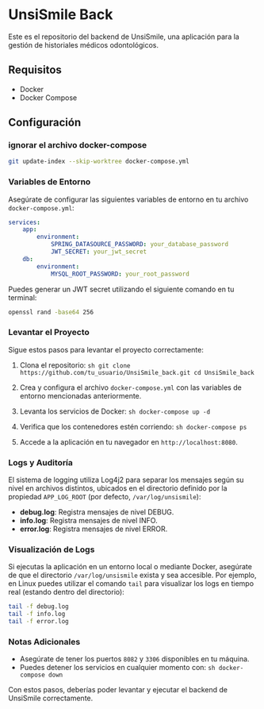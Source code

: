 # UnsiSmile Back

Este es el repositorio del backend de UnsiSmile, una aplicación para la gestión de historiales médicos odontológicos.

## Requisitos

- Docker
- Docker Compose

## Configuración

### ignorar el archivo docker-compose
```sh
git update-index --skip-worktree docker-compose.yml
```

### Variables de Entorno

Asegúrate de configurar las siguientes variables de entorno en tu archivo `docker-compose.yml`:

```yaml
services:
    app:
        environment:
            SPRING_DATASOURCE_PASSWORD: your_database_password
            JWT_SECRET: your_jwt_secret
    db:
        environment:
            MYSQL_ROOT_PASSWORD: your_root_password
```
Puedes generar un JWT secret utilizando el siguiente comando en tu terminal:

```sh
openssl rand -base64 256
```


### Levantar el Proyecto

Sigue estos pasos para levantar el proyecto correctamente:

1. Clona el repositorio:
        ```sh
        git clone https://github.com/tu_usuario/UnsiSmile_back.git
        cd UnsiSmile_back
        ```

2. Crea y configura el archivo `docker-compose.yml` con las variables de entorno mencionadas anteriormente.

3. Levanta los servicios de Docker:
        ```sh
        docker-compose up -d
        ```

4. Verifica que los contenedores estén corriendo:
        ```sh
        docker-compose ps
        ```

5. Accede a la aplicación en tu navegador en `http://localhost:8080`.

### Logs y Auditoría

El sistema de logging utiliza Log4j2 para separar los mensajes según su nivel en archivos distintos, ubicados en el directorio definido por la propiedad `APP_LOG_ROOT` (por defecto, `/var/log/unsismile`):

- **debug.log**: Registra mensajes de nivel DEBUG.
- **info.log**: Registra mensajes de nivel INFO.
- **error.log**: Registra mensajes de nivel ERROR.

### Visualización de Logs

Si ejecutas la aplicación en un entorno local o mediante Docker, asegúrate de que el directorio `/var/log/unsismile` exista y sea accesible. Por ejemplo, en Linux puedes utilizar el comando `tail` para visualizar los logs en tiempo real (estando dentro del directorio):

```bash
tail -f debug.log
tail -f info.log
tail -f error.log
```

### Notas Adicionales

- Asegúrate de tener los puertos `8082` y `3306` disponibles en tu máquina.
- Puedes detener los servicios en cualquier momento con:
        ```sh
        docker-compose down
        ```

Con estos pasos, deberías poder levantar y ejecutar el backend de UnsiSmile correctamente.

